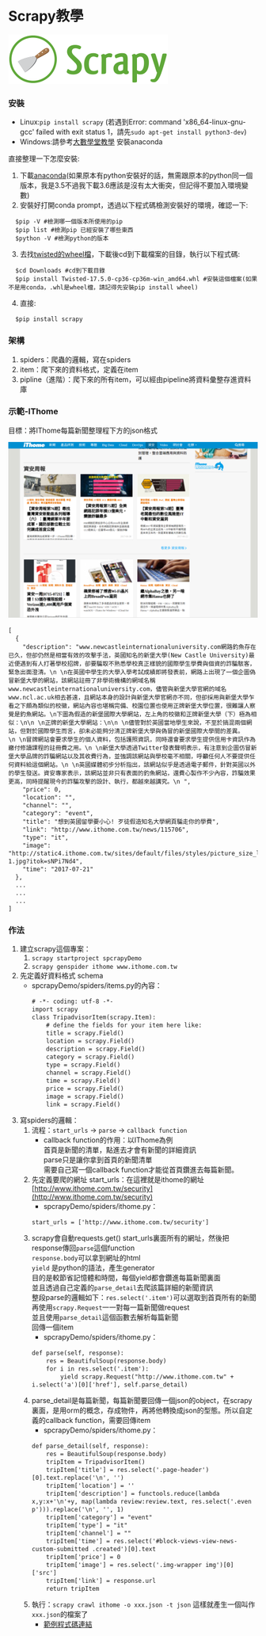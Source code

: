 # Scrapy教學

![scrapylogo](scrapylogo.png)

### 安裝

* Linux:`pip install scrapy`
(若遇到Error: command 'x86_64-linux-gnu-gcc' failed with exit status 1，請先`sudo apt-get install python3-dev`)
* Windows:請參考[大數學堂教學](http://www.largitdata.com/course/67/) 安裝anaconda

直接整理一下怎麼安裝:  
1. 下載[anaconda](https://www.continuum.io/downloads)(如果原本有python安裝好的話，無需跟原本的python同一個版本，我是3.5不過我下載3.6應該是沒有太大衝突，但記得不要加入環境變數)
2. 安裝好打開conda prompt，透過以下程式碼檢測安裝好的環境，確認一下:
```
  $pip -V #檢測哪一個版本所使用的pip  
  $pip list #檢測pip 已經安裝了哪些東西
  $python -V #檢測python的版本
```
3. 去找[twisted的wheel檔](http://www.lfd.uci.edu/~gohlke/pythonlibs/#twisted)，下載後cd到下載檔案的目錄，執行以下程式碼:
```
  $cd Downloads #cd到下載目錄  
  $pip install Twisted-17.5.0-cp36-cp36m-win_amd64.whl #安裝這個檔案(如果不是用conda，.whl是wheel檔，請記得先安裝pip install wheel)
```
4. 直接:
```
  $pip install scrapy
```



### 架構

1. spiders：爬蟲的邏輯，寫在spiders
2. item：爬下來的資料格式，定義在item
3. pipline（進階）：爬下來的所有item，可以經由pipeline將資料彙整存進資料庫

### 示範-IThome

目標：將IThome每篇新聞整理程下方的json格式

![ithome](ithome.png)

```
[
  {
    "description": "www.newcastleinternationaluniversity.com網路釣魚存在已久，但卻仍然是相當有效的攻擊手法，英國知名的新堡大學(New Castle University)最近便遇到有人打著學校招牌，卻要騙取不熟悉學校真正樣貌的國際學生學費與個資的詐騙駭客，緊急出面澄清。\n \n在英國中學生的大學入學考試成績即將發表前，網路上出現了一個企圖偽冒新堡大學的網站，該網站註冊了非學術機構的網域名稱www.newcastleinternationaluniversity.com，儘管與新堡大學官網的域名www.ncl.ac.uk相去甚遠，且網站本身的設計與新堡大學官網亦不同，但卻採用與新堡大學乍看之下頗為類似的校徽，網站內容也堪稱完備、校園位置也使用正牌新堡大學位置，很難讓人察覺是釣魚網站。\n下圖為假造的新堡國際大學網站，左上角的校徽和正牌新堡大學（下）極為相似：\n\n \n正牌的新堡大學網站：\n\n \n儘管對於英國當地學生來說，不至於搞混兩個網站，但對於國際學生而言，卻未必能夠分清正牌新堡大學與偽冒的新堡國際大學間的差異。\n \n冒牌網站會要求學生的個人資料，包括護照資訊，同時還會要求學生提供信用卡資訊作為繳付修讀課程的註冊費之用。\n \n新堡大學透過Twitter發表聲明表示，有注意到企圖仿冒新堡大學品牌的詐騙網站以及其收費行為，並強調該網站與學校毫不相關，呼籲任何人不要提供任何資料給這個網站。\n \n英國媒體初步分析指出，該網站似乎是透過電子郵件，針對英國以外的學生發送。資安專家表示，該網站並非只有表面的釣魚網站，還費心製作不少內容，詐騙效果更高，同時提醒現今的詐騙攻擊的設計、執行，都越來越講究。\n ",
    "price": 0,
    "location": "",
    "channel": "",
    "category": "event",
    "title": "想到英國留學要小心! 歹徒假造知名大學網頁騙走你的學費",
    "link": "http://www.ithome.com.tw/news/115706",
    "type": "it",
    "image": "http://static4.ithome.com.tw/sites/default/files/styles/picture_size_large/public/field/image/new-1.jpg?itok=sNPi7Nd4",
    "time": "2017-07-21"
  },
  ...
  ...
  ...
]
```

### 作法
1. 建立scrapy這個專案：
    1. `scrapy startproject spcrapyDemo`
    2. `scrapy genspider ithome www.ithome.com.tw`
2. 先定義好資料格式 schema
    * spcrapyDemo/spiders/items.py的內容：
      ```
      # -*- coding: utf-8 -*-
      import scrapy
      class TripadvisorItem(scrapy.Item):
          # define the fields for your item here like:
          title = scrapy.Field()
          location = scrapy.Field()
          description = scrapy.Field()
          category = scrapy.Field()
          type = scrapy.Field()
          channel = scrapy.Field()
          time = scrapy.Field()
          price = scrapy.Field()
          image = scrapy.Field()
          link = scrapy.Field()
      ```
3. 寫spiders的邏輯：
    1. 流程：`start_urls` -> `parse` -> `callback function`
        * callback function的作用：以IThome為例  
          首頁是新聞的清單，點進去才會有新聞的詳細資訊  
          parse只是讓你拿到首頁的新聞清單  
          需要自己寫一個callback function才能從首頁鑽進去每篇新聞。
    3. 先定義要爬的網址 start_urls：在這裡就是ithome的網址 [http://www.ithome.com.tw/security](http://www.ithome.com.tw/security)
        * spcrapyDemo/spiders/ithome.py：
        ```
        start_urls = ['http://www.ithome.com.tw/security']
        ```
    4. scrapy會自動requests.get() start_urls裏面所有的網址，然後把response傳回`parse`這個function  
    `response.body`可以拿到網址的html  
    `yield` 是python的語法，產生generator  
    目的是較節省記憶體和時間，每個yield都會鑽進每篇新聞裏面  
    並且透過自己定義的`parse_detail`去爬該篇詳細的新聞資訊  
    整段parse的邏輯如下：`res.select('.item')`可以選取到首頁所有的新聞  
    再使用`scrapy.Request`一一對每一篇新聞做request  
    並且使用`parse_detail`這個函數去解析每篇新聞  
    回傳一個item
        * spcrapyDemo/spiders/ithome.py：
        ```
        def parse(self, response):
    		res = BeautifulSoup(response.body)
    		for i in res.select('.item'):
    			yield scrapy.Request("http://www.ithome.com.tw" + i.select('a')[0]['href'], self.parse_detail)
        ```
    5. parse_detail是每篇新聞，每篇新聞要回傳一個json的object，在scrapy裏面，是用orm的概念，存成物件，再將他轉換成json的型態。所以自定義的callback function，需要回傳item
        * spcrapyDemo/spiders/ithome.py：
        ```
        def parse_detail(self, response):
    		res = BeautifulSoup(response.body)
    		tripItem = TripadvisorItem()
    		tripItem['title'] = res.select('.page-header')[0].text.replace('\n', '')
    		tripItem['location'] = ''
    		tripItem['description'] = functools.reduce(lambda x,y:x+'\n'+y, map(lambda review:review.text, res.select('.even p'))).replace('\n', '', 1)
    		tripItem['category'] = "event"
    		tripItem['type'] = "it"
    		tripItem['channel'] = ""
    		tripItem['time'] = res.select('#block-views-view-news-custom-submitted .created')[0].text
    		tripItem['price'] = 0
    		tripItem['image'] = res.select('.img-wrapper img')[0]['src']
    		tripItem['link'] = response.url
    		return tripItem
        ```
    4. 執行：`scrapy crawl ithome -o xxx.json -t json` 這樣就產生一個叫作`xxx.json`的檔案了
        * [範例程式碼連結](https://github.com/UDICatNCHU/User-Interest-Extraction-API/tree/master/restaurant%2Battractions)
